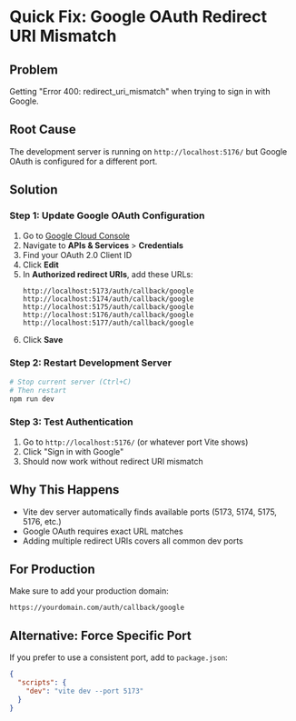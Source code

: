 # Quick Fix: Google OAuth Redirect URI Mismatch

## Problem
Getting "Error 400: redirect_uri_mismatch" when trying to sign in with Google.

## Root Cause
The development server is running on `http://localhost:5176/` but Google OAuth is configured for a different port.

## Solution

### Step 1: Update Google OAuth Configuration
1. Go to [Google Cloud Console](https://console.cloud.google.com/)
2. Navigate to **APIs & Services** > **Credentials**
3. Find your OAuth 2.0 Client ID
4. Click **Edit**
5. In **Authorized redirect URIs**, add these URLs:
   ```
   http://localhost:5173/auth/callback/google
   http://localhost:5174/auth/callback/google
   http://localhost:5175/auth/callback/google
   http://localhost:5176/auth/callback/google
   http://localhost:5177/auth/callback/google
   ```
6. Click **Save**

### Step 2: Restart Development Server
```bash
# Stop current server (Ctrl+C)
# Then restart
npm run dev
```

### Step 3: Test Authentication
1. Go to `http://localhost:5176/` (or whatever port Vite shows)
2. Click "Sign in with Google"
3. Should now work without redirect URI mismatch

## Why This Happens
- Vite dev server automatically finds available ports (5173, 5174, 5175, 5176, etc.)
- Google OAuth requires exact URL matches
- Adding multiple redirect URIs covers all common dev ports

## For Production
Make sure to add your production domain:
```
https://yourdomain.com/auth/callback/google
```

## Alternative: Force Specific Port
If you prefer to use a consistent port, add to `package.json`:
```json
{
  "scripts": {
    "dev": "vite dev --port 5173"
  }
}
``` 